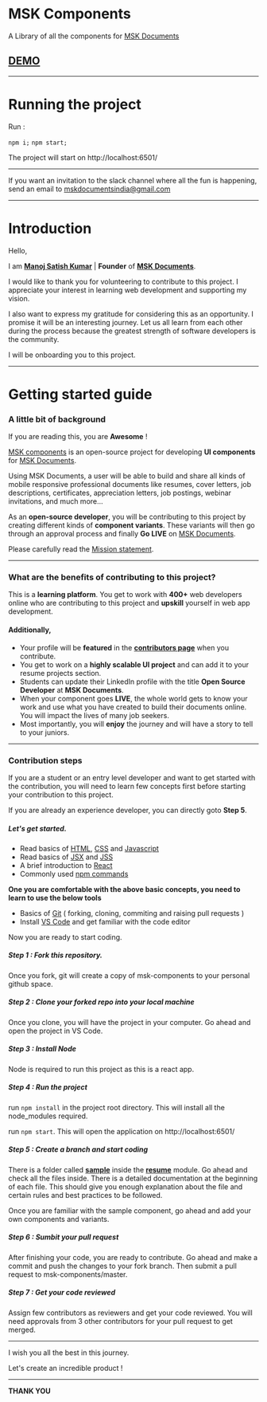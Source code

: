 # MSK Components
A Library of all the components for [MSK Documents](https://mskdocuments.com)

## [DEMO](http://manojsatishkumar.com/msk-components/)

---
# Running the project
Run :

`npm i;`
`npm start;`

The project will start on http://localhost:6501/

---

If you want an invitation to the slack channel where all the fun is happening, send an email to mskdocumentsindia@gmail.com

---

# Introduction 

Hello, 

I am **[Manoj Satish Kumar](http://manojsatishkumar.com/)** | **Founder** of **[MSK Documents](https://mskdocuments.com/about)**. 

I would like to thank you for volunteering to contribute to this project. I appreciate your interest in learning web development and supporting my vision. 

I also want to express my gratitude for considering this as an opportunity. I promise it will be an interesting journey. Let us all learn from each other during the process because the greatest strength of software developers is the community.

I will be onboarding you to this project.




---
# Getting started guide

### A little bit of background
If you are reading this, you are **Awesome** !


[MSK components](https://github.com/ManojSatishkumar/msk-components) is an open-source project for developing **UI components** for [MSK Documents](https://mskdocuments.com). 

Using MSK Documents, a user will be able to build and share all kinds of mobile responsive professional documents like resumes, cover letters, job descriptions, certificates, appreciation letters, job postings, webinar invitations, and much more...

As an **open-source developer**, you will be contributing to this project by creating different kinds of **component variants**. These variants will then go through an approval process and finally **Go LIVE** on [MSK Documents](https://mskdocuments.com). 

Please carefully read the [Mission statement](https://mskdocuments.com/about).

---
### What are the benefits of contributing to this project?

This is a **learning platform**. You get to work with **400+** web developers online who are contributing to this project and **upskill** yourself in web app development.

#### Additionally,

- Your profile will be **featured** in the **[contributors page](http://manojsatishkumar.com/msk-components/)** when you contribute.
- You get to work on a **highly scalable UI project** and can add it to your resume projects section.
- Students can update their LinkedIn profile with the title **Open Source Developer** at **MSK Documents**.
- When your component goes **LIVE**, the whole world gets to know your work and use what you have created to build their documents online. You will impact the lives of many job seekers.
- Most importantly, you will **enjoy** the journey and will have a story to tell to your juniors.

---

### Contribution steps

If you are a student or an entry level developer and want to get started with the contribution, you will need to learn few concepts first before starting your contribution to this project.

If you are already an experience developer, you can directly goto **Step 5**.

##### Let's get started.

- Read basics of [HTML](https://developer.mozilla.org/en-US/docs/Web/HTML), [CSS](https://developer.mozilla.org/en-US/docs/Web/CSS) and [Javascript](https://developer.mozilla.org/en-US/docs/Web/JavaScript)
- Read basics of [JSX](https://reactjs.org/docs/introducing-jsx.html) and [JSS](https://cssinjs.org/?v=v10.3.0)
- A brief introduction to [React](https://reactjs.org/docs/getting-started.html)
- Commonly used [npm commands](https://docs.npmjs.com/cli/npm)

**One you are comfortable with the above basic concepts, you need to learn to use the below tools**

- Basics of [Git](https://git-scm.com/) ( forking, cloning, commiting and raising pull requests )
- Install [VS Code](https://code.visualstudio.com/) and get familiar with the code editor

Now you are ready to start coding.

##### Step 1 : Fork this repository.

Once you fork, git will create a copy of msk-components to your personal github space.

##### Step 2 : Clone your forked repo into your local machine

Once you clone, you will have the project in your computer. Go ahead and open the project in VS Code.

##### Step 3 : Install Node

Node is required to run this project as this is a react app.

##### Step 4 : Run the project

run `npm install` in the project root directory. This will install all the node_modules required. 

run `npm start`. This will open the application on http://localhost:6501/


##### Step 5 : Create a branch and start coding

There is a folder called **[sample](https://github.com/ManojSatishkumar/msk-components/tree/master/src/modules/resume/sample)** inside the **[resume](https://github.com/ManojSatishkumar/msk-components/tree/master/src/modules/resume)** module. Go ahead and check all the files inside. There is a detailed documentation at the beginning of each file. This should give you enough explanation about the file and certain rules and best practices to be followed.

Once you are familiar with the sample component, go ahead and add your own components and variants.

##### Step 6 : Sumbit your pull request

After finishing your code, you are ready to contribute. Go ahead and make a commit and push the changes to your fork branch. Then submit a pull request to msk-components/master.

##### Step 7 : Get your code reviewed

Assign few contributors as reviewers and get your code reviewed. You will need approvals from 3 other contributors for your pull request to get merged.

---

I wish you all the best in this journey.

Let's create an incredible product !

---
**THANK YOU**



